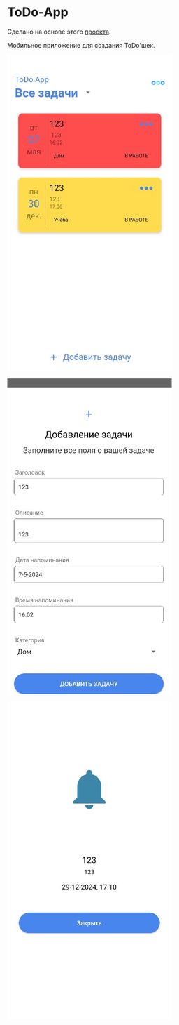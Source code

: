 # ToDo-App

Сделано на основе этого [проекта](https://github.com/Sha489/todo-list).

Мобильное приложение для создания ToDo'шек.

![Главное окно приложения](scrins\1.jpg)

![Окно добавления задачи](scrins\2.jpg)

![Окно с уведомлением](scrins\3.jpg)
